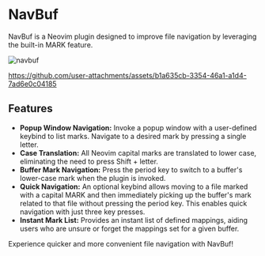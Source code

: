 # NavBuf

NavBuf is a Neovim plugin designed to improve file navigation by leveraging the built-in MARK
feature. 

![navbuf](https://github.com/davidbujok/navbuf/assets/119963544/36a497e0-8b34-4411-a841-30c83c00520e)

https://github.com/user-attachments/assets/b1a635cb-3354-46a1-a1d4-7ad6e0c04185


## Features

- **Popup Window Navigation:** Invoke a popup window with a user-defined keybind to list marks.
Navigate to a desired mark by pressing a single letter.
- **Case Translation:** All Neovim capital marks are translated to lower case, eliminating the need
to press Shift + letter.
- **Buffer Mark Navigation:** Press the period key to switch to a buffer's lower-case mark when the
plugin is invoked.
- **Quick Navigation:** An optional keybind allows moving to a file marked with a capital MARK and
then immediately picking up the buffer's mark related to that file without pressing the period key.
This enables quick navigation with just three key presses.
- **Instant Mark List:** Provides an instant list of defined mappings, aiding users who are unsure
or forget the mappings set for a given buffer.

Experience quicker and more convenient file navigation with NavBuf!

